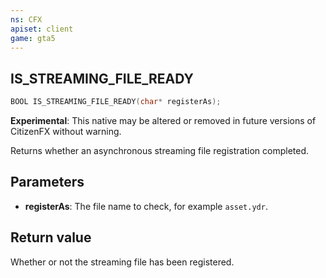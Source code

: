 ```yaml
---
ns: CFX
apiset: client
game: gta5
---
```

## IS_STREAMING_FILE_READY

```c
BOOL IS_STREAMING_FILE_READY(char* registerAs);
```

**Experimental**: This native may be altered or removed in future versions of CitizenFX without warning.

Returns whether an asynchronous streaming file registration completed.

## Parameters
* **registerAs**: The file name to check, for example `asset.ydr`.

## Return value
Whether or not the streaming file has been registered.